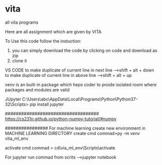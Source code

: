 # vita

all vita programs

Here are all assignment which are given by VITA

To Use this code follow the instuction:

1. you can simply download the code by clicking on code and download as zip
2. clone it

VS CODE
to make duplicate of current line in next line -->shift + alt + down
to make duplicate of current line in above line -->shift + alt + up

<!-- Virtual environment -->

venv is an built-in package which heps coder to proide isolated room where packages and modules are valid

<!-- virtual environment ends -->

JUpyter
C:\Users\abc\AppData\Local\Programs\Python\Python37-32\Scripts> pip install jupyter

###################################
https://cs231n.github.io/python-numpy-tutorial/#numpy

################
For machine learning create new environment in MACHINE LEARNING DIRECTORY
create cmd commad>py -m venv vita_ml_env

activate cmd commad > cd\via_ml_env\Scripts\activate

For jupyter run commad from scrits -->jupyter notebook
